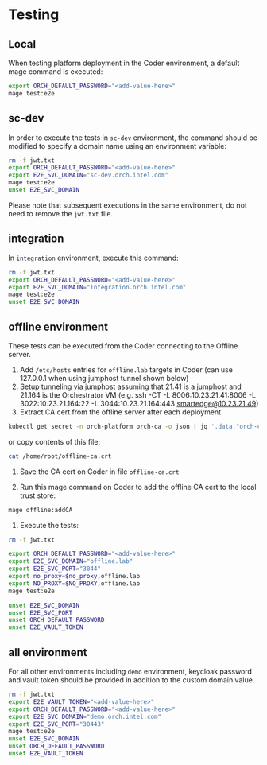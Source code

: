 # Testing

## Local

When testing platform deployment in the Coder environment, a default mage command is executed:

```sh
export ORCH_DEFAULT_PASSWORD="<add-value-here>"
mage test:e2e
```

## sc-dev

In order to execute the tests in `sc-dev` environment, the command should be modified to specify a domain name using an environment variable:

```sh
rm -f jwt.txt
export ORCH_DEFAULT_PASSWORD="<add-value-here>"
export E2E_SVC_DOMAIN="sc-dev.orch.intel.com"
mage test:e2e
unset E2E_SVC_DOMAIN
```

Please note that subsequent executions in the same environment, do not need to remove the `jwt.txt` file.

## integration

In `integration` environment, execute this command:

```sh
rm -f jwt.txt
export ORCH_DEFAULT_PASSWORD="<add-value-here>"
export E2E_SVC_DOMAIN="integration.orch.intel.com"
mage test:e2e
unset E2E_SVC_DOMAIN
```

## offline environment

These tests can be executed from the Coder connecting to the Offline server.

1. Add `/etc/hosts` entries for `offline.lab` targets in Coder (can use 127.0.0.1 when using jumphost tunnel shown below)
1. Setup tunneling via jumphost assuming that 21.41 is a jumphost and 21.164 is the Orchestrator VM
(e.g. ssh -CT -L 8006:10.23.21.41:8006 -L 3022:10.23.21.164:22 -L 3044:10.23.21.164:443 smartedge@10.23.21.49)
1. Extract CA cert from the offline server after each deployment.

```sh
kubectl get secret -n orch-platform orch-ca -o json | jq '.data."orch-ca"' | tr -d '"' | base64 -d
```

or copy contents of this file:

```sh
cat /home/root/offline-ca.crt
```

1. Save the CA cert on Coder in file `offline-ca.crt`

1. Run this mage command on Coder to add the offline CA cert to the local trust store:

```sh
mage offline:addCA
```

1. Execute the tests:

```sh
rm -f jwt.txt

export ORCH_DEFAULT_PASSWORD="<add-value-here>"
export E2E_SVC_DOMAIN="offline.lab"
export E2E_SVC_PORT="3044"
export no_proxy=$no_proxy,offline.lab
export NO_PROXY=$NO_PROXY,offline.lab
mage test:e2e

unset E2E_SVC_DOMAIN
unset E2E_SVC_PORT
unset ORCH_DEFAULT_PASSWORD
unset E2E_VAULT_TOKEN
```

## all environment

For all other environments including `demo` environment, keycloak password and vault token should be provided in addition to the custom domain value.

```sh
rm -f jwt.txt
export E2E_VAULT_TOKEN="<add-value-here>"
export ORCH_DEFAULT_PASSWORD="<add-value-here>"
export E2E_SVC_DOMAIN="demo.orch.intel.com"
export E2E_SVC_PORT="30443"
mage test:e2e
unset E2E_SVC_DOMAIN
unset ORCH_DEFAULT_PASSWORD
unset E2E_VAULT_TOKEN
````
